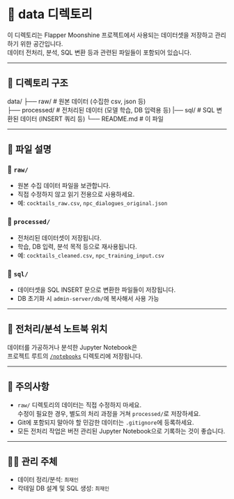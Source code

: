 # 📁 data 디렉토리

이 디렉토리는 Flapper Moonshine 프로젝트에서 사용되는 데이터셋을 저장하고 관리하기 위한 공간입니다.  
데이터 전처리, 분석, SQL 변환 등과 관련된 파일들이 포함되어 있습니다.

---

## 📂 디렉토리 구조

data/
├── raw/ # 원본 데이터 (수집한 csv, json 등)  
├── processed/ # 전처리된 데이터 (모델 학습, DB 입력용 등) 
|── sql/ # SQL 변환된 데이터 (INSERT 쿼리 등) 
└── README.md # 이 파일

---

## 📄 파일 설명

### 🔹 `raw/`

- 원본 수집 데이터 파일을 보관합니다.
- 직접 수정하지 않고 읽기 전용으로 사용하세요.
- 예: `cocktails_raw.csv`, `npc_dialogues_original.json`

### 🔹 `processed/`

- 전처리된 데이터셋이 저장됩니다.
- 학습, DB 입력, 분석 목적 등으로 재사용됩니다.
- 예: `cocktails_cleaned.csv`, `npc_training_input.csv`

### 🔹 `sql/`

- 데이터셋을 SQL INSERT 문으로 변환한 파일들이 저장됩니다.
- DB 초기화 시 `admin-server/db/`에 복사해서 사용 가능

---

## 🧼 전처리/분석 노트북 위치

데이터를 가공하거나 분석한 Jupyter Notebook은  
프로젝트 루트의 [`/notebooks`](../notebooks) 디렉토리에 저장됩니다.

---

## 📌 주의사항

- `raw/` 디렉토리의 데이터는 직접 수정하지 마세요.  
  수정이 필요한 경우, 별도의 처리 과정을 거쳐 `processed/`로 저장하세요.
- Git에 포함되지 말아야 할 민감한 데이터는 `.gitignore`에 등록하세요.
- 모든 전처리 작업은 버전 관리된 Jupyter Notebook으로 기록하는 것이 좋습니다.

---

## 👩‍💻 관리 주체

- 데이터 정리/분석: `최재인`
- 칵테일 DB 설계 및 SQL 생성: `최재인`


